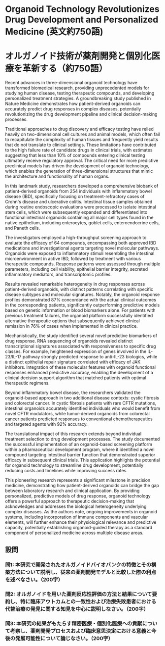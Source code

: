 # Organoid Technology Revolutionizes Drug Development and Personalized Medicine (英文約750語)
# オルガノイド技術が薬剤開発と個別化医療を革新する（約750語）

Recent advances in three-dimensional organoid technology have transformed biomedical research, providing unprecedented models for studying human disease, testing therapeutic compounds, and developing personalized treatment strategies. A groundbreaking study published in Nature Medicine demonstrates how patient-derived organoids can accurately predict drug responses in complex diseases, potentially revolutionizing the drug development pipeline and clinical decision-making processes.

Traditional approaches to drug discovery and efficacy testing have relied heavily on two-dimensional cell cultures and animal models, which often fail to recapitulate the complexity of human tissues and frequently yield results that do not translate to clinical settings. These limitations have contributed to the high failure rate of candidate drugs in clinical trials, with estimates suggesting that less than 10% of compounds entering clinical testing ultimately receive regulatory approval. The critical need for more predictive preclinical models has driven the development of organoid technology, which enables the generation of three-dimensional structures that mimic the architecture and functionality of human organs.

In this landmark study, researchers developed a comprehensive biobank of patient-derived organoids from 254 individuals with inflammatory bowel disease (IBD), specifically focusing on treatment-refractory cases of Crohn's disease and ulcerative colitis. Intestinal tissue samples obtained during routine endoscopic evaluations were processed to isolate intestinal stem cells, which were subsequently expanded and differentiated into functional intestinal organoids containing all major cell types found in the native epithelium, including enterocytes, goblet cells, enteroendocrine cells, and Paneth cells.

The investigators employed a high-throughput screening approach to evaluate the efficacy of 64 compounds, encompassing both approved IBD medications and investigational agents targeting novel molecular pathways. Organoids were exposed to inflammatory stimuli resembling the intestinal microenvironment in active IBD, followed by treatment with various therapeutic compounds. Response patterns were assessed through multiple parameters, including cell viability, epithelial barrier integrity, secreted inflammatory mediators, and transcriptomic profiles.

Results revealed remarkable heterogeneity in drug responses across patient-derived organoids, with distinct patterns correlating with specific disease subtypes and molecular signatures. Notably, the organoid response profiles demonstrated 87% concordance with the actual clinical outcomes in the corresponding patients, significantly outperforming predictive models based on genetic information or blood biomarkers alone. For patients with previous treatment failures, the organoid platform successfully identified alternative therapeutic options that subsequently achieved clinical remission in 76% of cases when implemented in clinical practice.

Mechanistically, the study identified several novel predictive biomarkers of drug response. RNA sequencing of organoids revealed distinct transcriptional signatures associated with responsiveness to specific drug classes. For example, heightened expression of genes involved in the IL-23/IL-17 pathway strongly predicted response to anti-IL-23 biologics, while a distinct epithelial repair signature correlated with efficacy of JAK inhibitors. Integration of these molecular features with organoid functional responses enhanced predictive accuracy, enabling the development of a clinical decision support algorithm that matched patients with optimal therapeutic regimens.

Beyond inflammatory bowel disease, the researchers validated the organoid-based approach in two additional disease contexts: cystic fibrosis and colorectal cancer. In cystic fibrosis patients with rare CFTR mutations, intestinal organoids accurately identified individuals who would benefit from novel CFTR modulators, while tumor-derived organoids from colorectal cancer patients predicted responses to conventional chemotherapeutics and targeted agents with 92% accuracy.

The translational impact of this research extends beyond individual treatment selection to drug development processes. The study documented the successful implementation of an organoid-based screening platform within a pharmaceutical development program, where it identified a novel compound targeting intestinal barrier function that demonstrated superior efficacy in subsequent clinical trials. This application highlights the potential for organoid technology to streamline drug development, potentially reducing costs and timelines while improving success rates.

This pioneering research represents a significant milestone in precision medicine, demonstrating how patient-derived organoids can bridge the gap between laboratory research and clinical application. By providing personalized, predictive models of drug response, organoid technology offers a powerful approach to therapeutic decision-making that acknowledges and addresses the biological heterogeneity underlying complex diseases. As the authors note, ongoing improvements in organoid systems, including incorporation of immune components and vascular elements, will further enhance their physiological relevance and predictive capacity, potentially establishing organoid-guided therapy as a standard component of personalized medicine across multiple disease areas.

## 設問

### 問1: 本研究で開発されたオルガノイドバイオバンクの特徴とその構築方法について説明し、従来の薬剤開発モデルと比較した際の利点を述べなさい。（200字）

### 問2: オルガノイドを用いた薬剤反応性評価の方法と結果について要約し、特に臨床アウトカムとの一致性および治療失敗患者における代替治療の発見に関する知見を中心に説明しなさい。（200字）

### 問3: 本研究の結果がもたらす精密医療・個別化医療への貢献について考察し、薬剤開発プロセスおよび臨床意思決定における意義と今後の発展可能性について論じなさい。（200字） 